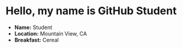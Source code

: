 # Hello, my name is GitHub Student

* **Name:** Student
* **Location:** Mountain View, CA
* **Breakfast:** Cereal

